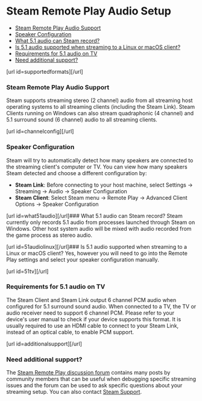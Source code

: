 # Steam Remote Play Audio Setup


* [Steam Remote Play Audio Support](#supportedformats)
* [Speaker Configuration](#channelconfig)
* [What 5.1 audio can Steam record?](#what51audio)
* [Is 5.1 audio supported when streaming to a Linux or macOS client?](#51audiolinux)
* [Requirements for 5.1 audio on TV](#51tv)
* [Need additional support?](#additionalsupport)

[url id=supportedformats][/url]  
  
### Steam Remote Play Audio Support
Steam supports streaming stereo (2 channel) audio from all streaming host operating systems to all streaming clients (including the Steam Link). Steam Clients running on Windows can also stream quadraphonic (4 channel) and 5.1 surround sound (6 channel) audio to all streaming clients.  
  
[url id=channelconfig][/url]  
### Speaker Configuration
Steam will try to automatically detect how many speakers are connected to the streaming client's computer or TV. You can view how many speakers Steam detected and choose a different configuration by:  
  

* **Steam Link**: Before connecting to your host machine, select Settings -> Streaming -> Audio -> Speaker Configuration
* **Steam Client**: Select Steam menu -> Remote Play -> Advanced Client Options -> Speaker Configuration

  
[url id=what51audio][/url]### What 5.1 audio can Steam record?
Steam currently only records 5.1 audio from processes launched through Steam on Windows. Other host system audio will be mixed with audio recorded from the game process as stereo audio.  
  
  
[url id=51audiolinux][/url]### Is 5.1 audio supported when streaming to a Linux or macOS client?
Yes, however you will need to go into the Remote Play settings and select your speaker configuration manually.  
  
[url id=51tv][/url]  
### Requirements for 5.1 audio on TV
The Steam Client and Steam Link output 6 channel PCM audio when configured for 5.1 surround sound audio. When connected to a TV, the TV or audio receiver need to support 6 channel PCM. Please refer to your device's user manual to check if your device supports this format. It is usually required to use an HDMI cable to connect to your Steam Link, instead of an optical cable, to enable PCM support.  
  
[url id=additionalsupport][/url]  
### Need additional support?
The [Steam Remote Play discussion forum](http://steamcommunity.com/groups/homestream/discussions) contains many posts by community members that can be useful when debugging specific streaming issues and the forum can be used to ask specific questions about your streaming setup. You can also contact [Steam Support](https://help.steampowered.com).  
  
